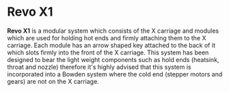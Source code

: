 # Revo X1
**Revo X1** is a modular system which consists of the X carriage and modules which are used for holding hot ends and firmly attaching them to the X carriage. Each module has an arrow shaped key attached to the back of it which slots firmly into the front of the X carriage. This system has been designed to bear the light weight components such as hold ends (heatsink, throat and nozzle) therefore it's highly advised that this system is incorporated into a Bowden system where the cold end (stepper motors and gears) are not on the X carriage.
